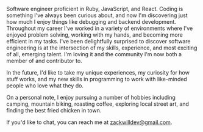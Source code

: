 Software engineer proficient in Ruby, JavaScript, and React. Coding is something I've always been curious about, and now I'm discovering just how much I enjoy things like debugging and backend development. Throughout my career I've worked in a variety of environments where I've enjoyed problem solving, working with my hands, and becoming more efficient in my tasks. I've been delightfully surprised to discover software engineering is at the intersection of my skills, experience, and most exciting of all, emerging talent. I'm loving it and the community I'm now both a member of and contributor to.

In the future, I'd like to take my unique experiences, my curiosity for how stuff works, and my new skills in programming to work with like-minded people who love what they do.

On a personal note, I enjoy pursuing a number of hobbies including camping, mountain biking, roasting coffee, exploring local street art, and finding the best fried chicken in town.

If you'd like to chat, you can reach me at zackwilldev@gmail.com.

